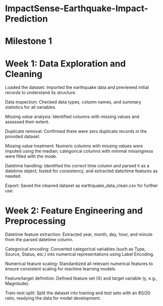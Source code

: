 # ImpactSense-Earthquake-Impact-Prediction
# Milestone 1
# Week 1: Data Exploration and Cleaning
Loaded the dataset: Imported the earthquake data and previewed initial records to understand its structure.

Data inspection: Checked data types, column names, and summary statistics for all variables.

Missing value analysis: Identified columns with missing values and assessed their extent.

Duplicate removal: Confirmed there were zero duplicate records in the provided dataset.

Missing value treatment: Numeric columns with missing values were imputed using the median; categorical columns with minimal missingness were filled with the mode.

Datetime handling: Identified the correct time column and parsed it as a datetime object, tested for consistency, and extracted date/time features as needed.

Export: Saved the cleaned dataset as earthquake_data_clean.csv for further use.

# Week 2: Feature Engineering and Preprocessing
Datetime feature extraction: Extracted year, month, day, hour, and minute from the parsed datetime column.

Categorical encoding: Converted categorical variables (such as Type, Source, Status, etc.) into numerical representations using Label Encoding.

Numerical feature scaling: Standardized all relevant numerical features to ensure consistent scaling for machine learning models.

Feature/target definition: Defined feature set (X) and target variable (y, e.g., Magnitude).

Train-test split: Split the dataset into training and test sets with an 80/20 ratio, readying the data for model development.
